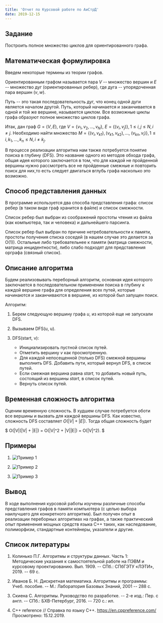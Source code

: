 ```yaml
---
title: 'Отчет по Курсовой работе по АиСтрД'
date: 2019-12-15
---
```


## Задание

Построить полное множество циклов для ориентированного графа.

## Математическая формулировка

Введем некоторые термины из теории графов.

Ориентированным графом называется пара $V$ -- множество вершин и $E$ --
множество дуг (ориентированных ребер), где дуга -- упорядоченная пара вершин $(v, w)$.

Путь -- это такая последовательность дуг, что конец одной дуги является началом
другой. Путь, который начинается и заканчивается в одной и той же вершине,
называется циклом. Все возможные циклы графа образуют полное множество циклов
графа.

Итак, дан граф $G = (V, E)$, где $V = \{v_1, v_2, \ldots, v_N\}$, $E = \{(v_i,
v_j)\}, 1 \le i,j \le N, i \ne j$. Необходимо найти множество $M = \{(v_i,
v_{k1}), (v_{k1}, v_{k2}), \ldots,$ $(v_{kn}, v_i)\}, 1 \le i,k_1,\ldots,k_n \le N,
i \ne k_j$.

В процессе реализации алгоритма нам также потребуется понятие поиска в глубину
(DFS). Это название одного из методов обхода графа, общая идея которого
заключается в том, что для каждой не пройденной вершины нужно рассмотреть все
не пройденные смежные и повторить поиск для них,то есть следует двигаться
вглубь графа насколько это возможно.

## Способ представления данных

В программе используется два способа представления графа: список ребер (в
таком виде граф хранится в файле) и список смежности.

Список ребер был выбран из соображений простоты чтения из файла (как
компьютера, так и человека) и дальнейшего парсинга.

Список ребер был выбран по причине нетребовательности к памяти, простоты
получения списка соседей (в нашем случае это делается за O(1)). Остальные либо
требовательнее к памяти (матрица смежности, матрица инцидентности), либо слабо
подходят для представления орграфа (связный список).

## Описание алгоритма

Будем реализовывать переборный алгоритм, основная идея которого
заключается в последовательном применении поиска в глубину к каждой
вершине графа для определения всех путей, которые начинаются и
заканчиваются в вершине, из которой был запущен поиск.

Алгоритм:

1.  Берем следующую вершину графа $u$, из которой еще не запускали
    DFS.

2. Вызываем DFS(u, u).

3. DFS(start, v):

   *   Инициализировать пустной список путей.
   *   Отметить вершину $v$ как просмотренную.
   *   Для каждой непосещенной (только DFS) смежной вершины
       выполнить DFS. Добавить пути, который вернул DFS, в список
       путей.
   *   Если смежная вершина равна $start$, то добавить новый путь, состоящий из
       вершины $start$, в список путей.
   *   Вернуть список путей.

## Временная сложность алгоритма

Оценим временную сложность. В худшем случае потребуется оботи все вершины и вызвать для каждой вершины DFS.
Как известно, сложность DFS составляет $O(|V| + |E|)$. Тогда общая сложность будет

$ O(|V|(|V| + |E|) = O(|V|^2 + |V||E|) = O(|V|^2). $

## Примеры

1. ![Пример 1](res/sample1.png)

2. ![Пример 2](res/sample2.png)

3. ![Пример 3](res/sample3.png)

## Вывод

В ходе выполнения курсовой работы изучены различные способы представления
графов в памяти компьютера (с целью выбора наилучшего для конкретного
алгоритма). Был получен опыт в реализации переборных алгоритмах на графах, а
также практический опыт применения мощных средств языка C++ таких, как
наследование, полиморфизм, стандартные контейнеры, указатели и другие.

## Список литературы

1.  Колинько П.Г. Алгоритмы и структуры данных. Часть 1: Методические
    указания к самостоятельной работе на ПЭВМ и курсовому проектированию.
    Вып. 1909. -- СПб.: СПбГЭТУ «ЛЭТИ», 2019. -- 69 с.

2.  Иванов Б. Н. Дискретная математика. Алгоритмы и программы: Учеб. пособие.
    -- М.: Лаборатория Базовых Знаний, 2001 -- 288 с. 

3. Скиена С. Алгоритмы. Руководство по разработке. -- 2-е изд.: Пер. с англ.
   -- СПб.: БХВ-Петербург, 2016. -- 720 с.: ил.

4. C++ reference // Справка по языку C++. https://en.cppreference.com/
   Просмотрено: 15.12.2019.
